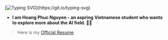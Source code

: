 [![Typing SVG](https://readme-typing-svg.herokuapp.com?color=%2336BCF7&lines=Hi+there!)](https://git.io/typing-svg)
- **I am Hoang Phuc Nguyen - an aspring Vietnamese student who wants to explore more about the AI field. 👨‍💻**

> Here is my [Official Resume](https://docs.google.com/document/d/1zhhbUuJ5n3iz5Mn8-9wDdCytPc7F28D8xCkccywoEHg/edit?usp=sharing)


